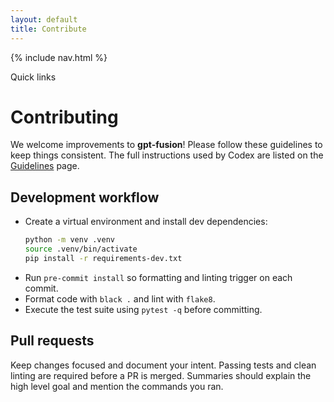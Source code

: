 ```yaml
---
layout: default
title: Contribute
---
```


{% include nav.html %}

<div id="toc">
  <p class="toc-title">Quick links</p>
</div>

# Contributing

We welcome improvements to **gpt-fusion**! Please follow these guidelines to keep
things consistent. The full instructions used by Codex are listed on the
[Guidelines](guidelines.md) page.

## Development workflow

- Create a virtual environment and install dev dependencies:
  ```bash
  python -m venv .venv
  source .venv/bin/activate
  pip install -r requirements-dev.txt
  ```
- Run `pre-commit install` so formatting and linting trigger on each commit.
- Format code with `black .` and lint with `flake8`.
- Execute the test suite using `pytest -q` before committing.

## Pull requests

Keep changes focused and document your intent. Passing tests and clean linting
are required before a PR is merged. Summaries should explain the high level goal
and mention the commands you ran.

<script src="assets/js/external-links.js"></script>
<script src="assets/js/anchor-links.js"></script>
<script src="assets/js/toc.js"></script>
